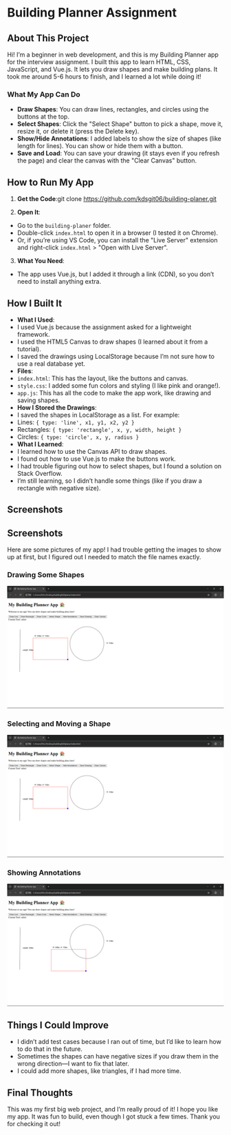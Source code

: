 # Building Planner Assignment

## About This Project
Hi! I’m a beginner in web development, and this is my Building Planner app for the interview assignment. I built this app to learn HTML, CSS, JavaScript, and Vue.js. It lets you draw shapes and make building plans. It took me around 5-6 hours to finish, and I learned a lot while doing it!

### What My App Can Do
- **Draw Shapes**: You can draw lines, rectangles, and circles using the buttons at the top.
- **Select Shapes**: Click the "Select Shape" button to pick a shape, move it, resize it, or delete it (press the Delete key).
- **Show/Hide Annotations**: I added labels to show the size of shapes (like length for lines). You can show or hide them with a button.
- **Save and Load**: You can save your drawing (it stays even if you refresh the page) and clear the canvas with the "Clear Canvas" button.

## How to Run My App
1. **Get the Code**:git clone https://github.com/kdsgit06/building-planer.git

2. **Open It**:
- Go to the `building-planer` folder.
- Double-click `index.html` to open it in a browser (I tested it on Chrome).
- Or, if you’re using VS Code, you can install the "Live Server" extension and right-click `index.html` > "Open with Live Server".
3. **What You Need**:
- The app uses Vue.js, but I added it through a link (CDN), so you don’t need to install anything extra.

## How I Built It
- **What I Used**:
- I used Vue.js because the assignment asked for a lightweight framework.
- I used the HTML5 Canvas to draw shapes (I learned about it from a tutorial).
- I saved the drawings using LocalStorage because I’m not sure how to use a real database yet.
- **Files**:
- `index.html`: This has the layout, like the buttons and canvas.
- `style.css`: I added some fun colors and styling (I like pink and orange!).
- `app.js`: This has all the code to make the app work, like drawing and saving shapes.
- **How I Stored the Drawings**:
- I saved the shapes in LocalStorage as a list. For example:
 - Lines: `{ type: 'line', x1, y1, x2, y2 }`
 - Rectangles: `{ type: 'rectangle', x, y, width, height }`
 - Circles: `{ type: 'circle', x, y, radius }`
- **What I Learned**:
- I learned how to use the Canvas API to draw shapes.
- I found out how to use Vue.js to make the buttons work.
- I had trouble figuring out how to select shapes, but I found a solution on Stack Overflow.
- I’m still learning, so I didn’t handle some things (like if you draw a rectangle with negative size).

## Screenshots
## Screenshots
Here are some pictures of my app! I had trouble getting the images to show up at first, but I figured out I needed to match the file names exactly.

### Drawing Some Shapes
![Drawing shapes](screenshots/drawing-shapes.png)

### Selecting and Moving a Shape
![Selecting a shape](screenshots/selecting-shape.png)

### Showing Annotations
![Annotations](screenshots/annotations.png)

## Things I Could Improve
- I didn’t add test cases because I ran out of time, but I’d like to learn how to do that in the future.
- Sometimes the shapes can have negative sizes if you draw them in the wrong direction—I want to fix that later.
- I could add more shapes, like triangles, if I had more time.

## Final Thoughts
This was my first big web project, and I’m really proud of it! I hope you like my app. It was fun to build, even though I got stuck a few times. Thank you for checking it out!